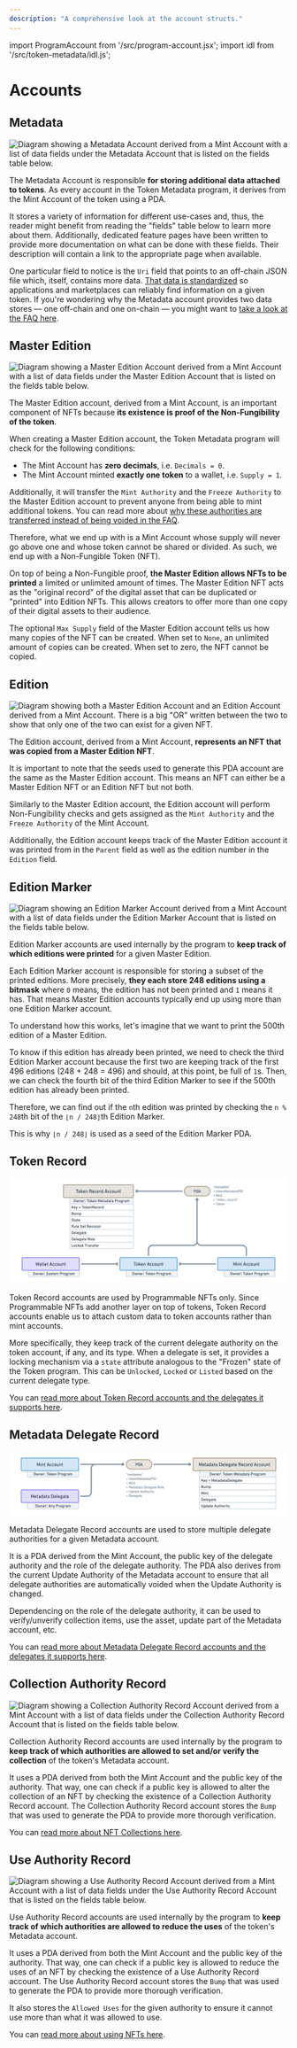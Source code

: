```yaml
---
description: "A comprehensive look at the account structs."
---
```


import ProgramAccount from '/src/program-account.jsx';
import idl from '/src/token-metadata/idl.js';

# Accounts

## Metadata

<ProgramAccount idl={idl} account="Metadata">

![Diagram showing a Metadata Account derived from a Mint Account with a list of data fields under the Metadata Account that is listed on the fields table below.](/assets/programs/token-metadata/Token-Metadata-Account-Metadata.png)

The Metadata Account is responsible **for storing additional data attached to tokens**. As every account in the Token Metadata program, it derives from the Mint Account of the token using a PDA.

It stores a variety of information for different use-cases and, thus, the reader might benefit from reading the "fields" table below to learn more about them. Additionally, dedicated feature pages have been written to provide more documentation on what can be done with these fields. Their description will contain a link to the appropriate page when available.

One particular field to notice is the `Uri` field that points to an off-chain JSON file which, itself, contains more data. [That data is standardized](./token-standard) so applications and marketplaces can reliably find information on a given token. If you're wondering why the Metadata account provides two data stores — one off-chain and one on-chain — you might want to [take a look at the FAQ here](./faq#why-does-the-metadata-account-have-both-on-chain-and-off-chain-data).

</ProgramAccount>

## Master Edition

<ProgramAccount idl={idl} account="MasterEditionV2">

![Diagram showing a Master Edition Account derived from a Mint Account with a list of data fields under the Master Edition Account that is listed on the fields table below.](/assets/programs/token-metadata/Token-Metadata-Account-Master-Edition.png)

The Master Edition account, derived from a Mint Account, is an important component of NFTs because **its existence is proof of the Non-Fungibility of the token**.

When creating a Master Edition account, the Token Metadata program will check for the following conditions:

- The Mint Account has **zero decimals**, i.e. `Decimals = 0`.
- The Mint Account minted **exactly one token** to a wallet, i.e. `Supply = 1`.

Additionally, it will transfer the `Mint Authority` and the `Freeze Authority` to the Master Edition account to prevent anyone from being able to mint additional tokens. You can read more about [why these authorities are transferred instead of being voided in the FAQ](./faq#why-are-the-mint-and-freeze-authorities-transferred-to-the-edition-pda).

Therefore, what we end up with is a Mint Account whose supply will never go above one and whose token cannot be shared or divided. As such, we end up with a Non-Fungible Token (NFT).

On top of being a Non-Fungible proof, **the Master Edition allows NFTs to be printed** a limited or unlimited amount of times. The Master Edition NFT acts as the "original record" of the digital asset that can be duplicated or "printed" into Edition NFTs. This allows creators to offer more than one copy of their digital assets to their audience.

The optional `Max Supply` field of the Master Edition account tells us how many copies of the NFT can be created. When set to `None`, an unlimited amount of copies can be created. When set to zero, the NFT cannot be copied.

</ProgramAccount>

## Edition

<ProgramAccount idl={idl} account="Edition">

![Diagram showing both a Master Edition Account and an Edition Account derived from a Mint Account. There is a big "OR" written between the two to show that only one of the two can exist for a given NFT.](/assets/programs/token-metadata/Token-Metadata-Account-Edition.png)

The Edition account, derived from a Mint Account, **represents an NFT that was copied from a Master Edition NFT**.

It is important to note that the seeds used to generate this PDA account are the same as the Master Edition account. This means an NFT can either be a Master Edition NFT or an Edition NFT but not both.

Similarly to the Master Edition account, the Edition account will perform Non-Fungibility checks and gets assigned as the `Mint Authority` and the `Freeze Authority` of the Mint Account.

Additionally, the Edition account keeps track of the Master Edition account it was printed from in the `Parent` field as well as the edition number in the `Edition` field.

</ProgramAccount>

## Edition Marker

<ProgramAccount idl={idl} account="EditionMarker">

![Diagram showing an Edition Marker Account derived from a Mint Account with a list of data fields under the Edition Marker Account that is listed on the fields table below.](/assets/programs/token-metadata/Token-Metadata-Account-Edition-Marker.png)

Edition Marker accounts are used internally by the program to **keep track of which editions were printed** for a given Master Edition.

Each Edition Marker account is responsible for storing a subset of the printed editions. More precisely, **they each store 248 editions using a bitmask** where `0` means, the edition has not been printed and `1` means it has. That means Master Edition accounts typically end up using more than one Edition Marker account.

To understand how this works, let's imagine that we want to print the 500th edition of a Master Edition.

To know if this edition has already been printed, we need to check the third Edition Marker account because the first two are keeping track of the first 496 editions (248 + 248 = 496) and should, at this point, be full of `1`s. Then, we can check the fourth bit of the third Edition Marker to see if the 500th edition has already been printed.

Therefore, we can find out if the `n`th edition was printed by checking the `n % 248`th bit of the `⌊n / 248⌋`th Edition Marker.

This is why `⌊n / 248⌋` is used as a seed of the Edition Marker PDA.

</ProgramAccount>

## Token Record

<ProgramAccount idl={idl} account="TokenRecord">

![Diagram showing a Token Record Account derived from a Mint Account and a Token Account with a list of data fields under the account that is listed on the fields table below.](/assets/programs/token-metadata/Token-Metadata-Account-Token-Record.png)

Token Record accounts are used by Programmable NFTs only. Since Programmable NFTs add another layer on top of tokens, Token Record accounts enable us to attach custom data to token accounts rather than mint accounts.

More specifically, they keep track of the current delegate authority on the token account, if any, and its type. When a delegate is set, it provides a locking mechanism via a `state` attribute analogous to the "Frozen" state of the Token program. This can be `Unlocked`, `Locked` or `Listed` based on the current delegate type.

You can [read more about Token Record accounts and the delegates it supports here](https://github.com/metaplex-foundation/metaplex-program-library/blob/master/token-metadata/program/ProgrammableNFTGuide.md#token-delegate).

</ProgramAccount>

## Metadata Delegate Record

<ProgramAccount idl={idl} account="MetadataDelegateRecord">

![Diagram showing a Metadata Delegate Record Account derived from a Mint Account and a Delegate Authority Account with a list of data fields under the account that is listed on the fields table below.](/assets/programs/token-metadata/Token-Metadata-Account-Metadata-Delegate-Record.png)

Metadata Delegate Record accounts are used to store multiple delegate authorities for a given Metadata account.

It is a PDA derived from the Mint Account, the public key of the delegate authority and the role of the delegate authority. The PDA also derives from the current Update Authority of the Metadata account to ensure that all delegate authorities are automatically voided when the Update Authority is changed.

Dependencing on the role of the delegate authority, it can be used to verify/unverify collection items, use the asset, update part of the Metadata account, etc.

You can [read more about Metadata Delegate Record accounts and the delegates it supports here](https://github.com/metaplex-foundation/metaplex-program-library/blob/master/token-metadata/program/ProgrammableNFTGuide.md#metadata-delegates).

</ProgramAccount>

## Collection Authority Record

<!-- TODO: Uncomment when Metadata Delegate Records can be fully used. -->
<!-- :::info
Note that the **Metadata Delegate Record** account described above can also be used to define new collection authorities. Please consider using **Metadata Delegate Records** instead of **Collection Authority Records** moving forward.
::: -->

<ProgramAccount idl={idl} account="CollectionAuthorityRecord">

![Diagram showing a Collection Authority Record Account derived from a Mint Account with a list of data fields under the Collection Authority Record Account that is listed on the fields table below.](/assets/programs/token-metadata/Token-Metadata-Account-Collection-Authority-Record.png)

Collection Authority Record accounts are used internally by the program to **keep track of which authorities are allowed to set and/or verify the collection** of the token's Metadata account.

It uses a PDA derived from both the Mint Account and the public key of the authority. That way, one can check if a public key is allowed to alter the collection of an NFT by checking the existence of a Collection Authority Record account. The Collection Authority Record account stores the `Bump` that was used to generate the PDA to provide more thorough verification.

You can [read more about NFT Collections here](./certified-collections).

</ProgramAccount>

## Use Authority Record

<!-- TODO: Uncomment when Metadata Delegate Records can be fully used. -->
<!-- :::info
Note that the **Metadata Delegate Record** account described above can also be used to define new use authorities. Please consider using **Metadata Delegate Records** instead of **Use Authority Records** moving forward.
::: -->

<ProgramAccount idl={idl} account="UseAuthorityRecord">

![Diagram showing a Use Authority Record Account derived from a Mint Account with a list of data fields under the Use Authority Record Account that is listed on the fields table below.](/assets/programs/token-metadata/Token-Metadata-Account-Use-Authority-Record.png)

Use Authority Record accounts are used internally by the program to **keep track of which authorities are allowed to reduce the uses** of the token's Metadata account.

It uses a PDA derived from both the Mint Account and the public key of the authority. That way, one can check if a public key is allowed to reduce the uses of an NFT by checking the existence of a Use Authority Record account. The Use Authority Record account stores the `Bump` that was used to generate the PDA to provide more thorough verification.

It also stores the `Allowed Uses` for the given authority to ensure it cannot use more than what it was allowed to use.

You can [read more about using NFTs here](./using-nfts).

</ProgramAccount>

